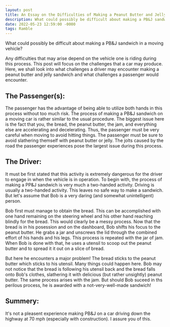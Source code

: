 ```yaml
---
layout: post
title: An Essay on the Difficulties of Making a Peanut Butter and Jelly Sandwich in a Moving Vehicle
description: What could possibly be difficult about making a PB&J sandwich in a moving vehicle?
date: 2022-05-23 12:59:00 -0000
tags: Ramble
---
```


What could possibly be difficult about making a PB&J sandwich in a moving vehicle?

Any difficulties that may arise depend on the vehicle one is riding during this process. This post will focus on the challenges that a car may produce. Here, we shall look into what challenges a driver may encounter making a peanut butter and jelly sandwich and what challenges a passenger would encounter.

## The Passenger(s):

The passenger has the advantage of being able to utilize both hands in this process without too much risk. The process of making a PB&J sandwich on a moving car is rather similar to the usual procedure. The biggest issue here is the fact that you, the bread, the peanut butter, the jam, and everything else are accelerating and decelerating. Thus, the passenger must be very careful when moving to avoid hitting things. The passenger must be sure to avoid slathering themself with peanut butter or jelly. The jolts caused by the road the passenger experiences pose the largest issue during this process.

## The Driver:

It must be first stated that this activity is extremely dangerous for the driver to engage in when the vehicle is in operation. To begin with, the process of making a PP&J sandwich is very much a two-handed activity. Driving is usually a two-handed activity. This leaves no safe way to make a sandwich. But let's assume that Bob is a very daring (and somewhat unintelligent) person. 

Bob first must manage to obtain the bread. This can be accomplished with one hand remaining on the steering wheel and his other hand reaching blindly for the bread. This would clearly be a messy process. Now that the bread is in his posession and on the dashboard, Bob shifts his focus to the peanut butter. He grabs a jar and unscrews the lid through the combined effort of his hands and his legs. This process is repeated with the jar of jam. When Bob is done with that, he uses a utensil to scoop out the peanut butter and to spread it it out on a slice of bread. 

But here he encounters a major problem! The bread sticks to the peanut butter which sticks to his utensil. Many things could happen here. Bob may not notice that the bread is following his utensil back and the bread falls onto Bob's clothes, slathering it with delicious (but rather unsightly) peanut butter. The same process arises with the jam. But should Bob suceed in ths perilous process, he is awarded with a not-very-well-made sandwich!

## Summery:

It's not a pleasent experience making PB&J on a car driving down the highway at 70 mph (especially with construction). I assure you of this.
